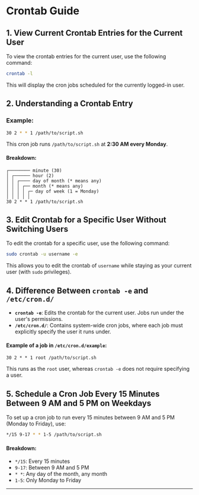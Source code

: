 # Crontab Guide

## 1. View Current Crontab Entries for the Current User
To view the crontab entries for the current user, use the following command:
```bash
crontab -l
```
This will display the cron jobs scheduled for the currently logged-in user.

## 2. Understanding a Crontab Entry
### Example:
```bash
30 2 * * 1 /path/to/script.sh
```
This cron job runs `/path/to/script.sh` at **2:30 AM every Monday**.

#### Breakdown:
```
┌──────── minute (30)
│ ┌────── hour (2)
│ │ ┌──── day of month (* means any)
│ │ │ ┌── month (* means any)
│ │ │ │ ┌─ day of week (1 = Monday)
│ │ │ │ │
30 2 * * 1 /path/to/script.sh
```

## 3. Edit Crontab for a Specific User Without Switching Users
To edit the crontab for a specific user, use the following command:
```bash
sudo crontab -u username -e
```
This allows you to edit the crontab of `username` while staying as your current user (with `sudo` privileges).

## 4. Difference Between `crontab -e` and `/etc/cron.d/`
- **`crontab -e`**: Edits the crontab for the current user. Jobs run under the user's permissions.
- **`/etc/cron.d/`**: Contains system-wide cron jobs, where each job must explicitly specify the user it runs under.

#### Example of a job in `/etc/cron.d/example`:
```
30 2 * * 1 root /path/to/script.sh
```
This runs as the `root` user, whereas `crontab -e` does not require specifying a user.

## 5. Schedule a Cron Job Every 15 Minutes Between 9 AM and 5 PM on Weekdays
To set up a cron job to run every 15 minutes between 9 AM and 5 PM (Monday to Friday), use:
```bash
*/15 9-17 * * 1-5 /path/to/script.sh
```
#### Breakdown:
- `*/15`: Every 15 minutes
- `9-17`: Between 9 AM and 5 PM
- `* *`: Any day of the month, any month
- `1-5`: Only Monday to Friday

---

